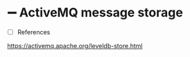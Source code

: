 # :heavy_minus_sign: ActiveMQ message storage 



- [ ] References

https://activemq.apache.org/leveldb-store.html
